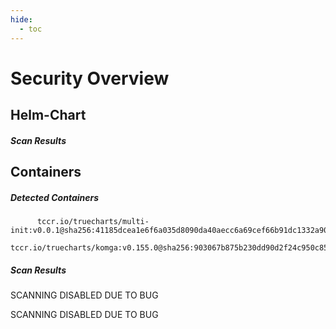 ```yaml
---
hide:
  - toc
---
```


# Security Overview

<link href="https://truecharts.org/_static/trivy.css" type="text/css" rel="stylesheet" />

## Helm-Chart

##### Scan Results


## Containers

##### Detected Containers

          tccr.io/truecharts/multi-init:v0.0.1@sha256:41185dcea1e6f6a035d8090da40aecc6a69cef66b91dc1332a90c9d22861d367
          tccr.io/truecharts/komga:v0.155.0@sha256:903067b875b230dd90d2f24c950c853e7ba96511733ca0a0cc93f45b94fe7f03

##### Scan Results

SCANNING DISABLED DUE TO BUG

SCANNING DISABLED DUE TO BUG
